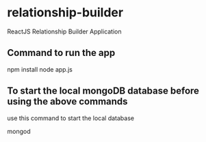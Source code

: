 # relationship-builder
ReactJS Relationship Builder Application

## Command to run the app
npm install
node app.js


## To start the local mongoDB database before using the above commands
use this command to start the local database

mongod
